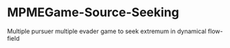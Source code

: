 # MPMEGame-Source-Seeking
 Multiple pursuer multiple evader game to seek extremum in dynamical flow-field
